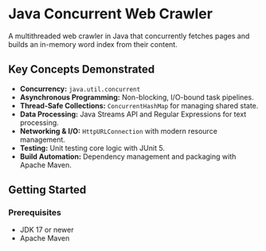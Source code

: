 # Java Concurrent Web Crawler

A multithreaded web crawler in Java that concurrently fetches pages and builds an in-memory word index from their content.


## Key Concepts Demonstrated

*   **Concurrency:** `java.util.concurrent` 
*   **Asynchronous Programming:** Non-blocking, I/O-bound task pipelines.
*   **Thread-Safe Collections:** `ConcurrentHashMap` for managing shared state.
*   **Data Processing:** Java Streams API and Regular Expressions for text processing.
*   **Networking & I/O:** `HttpURLConnection` with modern resource management.
*   **Testing:** Unit testing core logic with JUnit 5.
*   **Build Automation:** Dependency management and packaging with Apache Maven.

## Getting Started

### Prerequisites

*   JDK 17 or newer
*   Apache Maven

```

